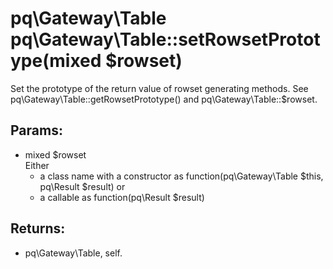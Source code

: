# pq\Gateway\Table pq\Gateway\Table::setRowsetPrototype(mixed $rowset)

Set the prototype of the return value of rowset generating methods.
See pq\Gateway\Table::getRowsetPrototype() and pq\Gateway\Table::$rowset.

## Params:

* mixed $rowset  
  Either
  * a class name with a constructor as function(pq\Gateway\Table $this, pq\Result $result)
  or 
  * a callable as function(pq\Result $result)

## Returns:

* pq\Gateway\Table, self.
